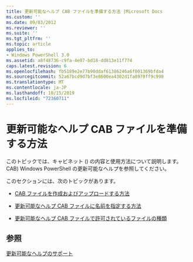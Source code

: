 ```yaml
---
title: 更新可能なヘルプ CAB ファイルを準備する方法 |Microsoft Docs
ms.custom: ''
ms.date: 09/03/2012
ms.reviewer: ''
ms.suite: ''
ms.tgt_pltfrm: ''
ms.topic: article
applies_to:
- Windows PowerShell 3.0
ms.assetid: a8f48736-c9fa-4e07-bd18-dd813e11f774
caps.latest.revision: 6
ms.openlocfilehash: fb5189e2e77b90ddaf61386246a6f001369bfda4
ms.sourcegitcommit: 52a67bcd9d7bf3e8600ea4302d1fa8970ff9c998
ms.translationtype: MT
ms.contentlocale: ja-JP
ms.lasthandoff: 10/15/2019
ms.locfileid: "72360711"
---
```

# <a name="how-to-prepare-updatable-help-cab-files"></a>更新可能なヘルプ CAB ファイルを準備する方法

このトピックでは、キャビネット () の内容と使用方法について説明します。CAB) Windows PowerShell の更新可能なヘルプを参照してください。

このセクションには、次のトピックがあります。

- [CAB ファイルを作成およびアップロードする方法](./how-to-create-and-upload-cab-files.md)

- [更新可能なヘルプ CAB ファイルに名前を指定する方法](./how-to-name-an-updatable-help-cab-file.md)

- [更新可能なヘルプ CAB ファイルで許可されているファイルの種類](./file-types-permitted-in-an-updatable-help-cab-file.md)

## <a name="see-also"></a>参照

[更新可能なヘルプのサポート](./supporting-updatable-help.md)